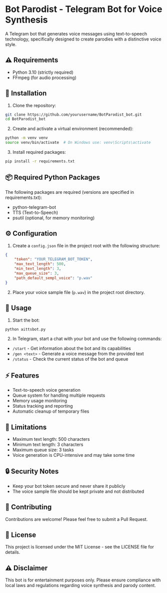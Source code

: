 # Bot Parodist - Telegram Bot for Voice Synthesis

A Telegram bot that generates voice messages using text-to-speech technology, specifically designed to create parodies with a distinctive voice style.

## ⚠️ Requirements

- Python 3.10 (strictly required)
- FFmpeg (for audio processing)

## 🚀 Installation

1. Clone the repository:
```bash
git clone https://github.com/yourusername/BotParodist_bot.git
cd BotParodist_bot
```

2. Create and activate a virtual environment (recommended):
```bash
python -m venv venv
source venv/bin/activate  # On Windows use: venv\Scripts\activate
```

3. Install required packages:
```bash
pip install -r requirements.txt
```

## 📦 Required Python Packages

The following packages are required (versions are specified in requirements.txt):
- python-telegram-bot
- TTS (Text-to-Speech)
- psutil (optional, for memory monitoring)

## ⚙️ Configuration

1. Create a `config.json` file in the project root with the following structure:
```json
{
    "token": "YOUR_TELEGRAM_BOT_TOKEN",
    "max_text_length": 500,
    "min_text_length": 3,
    "max_queue_size": 3,
    "path_default_sempl_voice": "p.wav"
}
```

2. Place your voice sample file (`p.wav`) in the project root directory.

## 🎯 Usage

1. Start the bot:
```bash
python aittsbot.py
```

2. In Telegram, start a chat with your bot and use the following commands:
- `/start` - Get information about the bot and its capabilities
- `/gen <text>` - Generate a voice message from the provided text
- `/status` - Check the current status of the bot and queue

## ⚡ Features

- Text-to-speech voice generation
- Queue system for handling multiple requests
- Memory usage monitoring
- Status tracking and reporting
- Automatic cleanup of temporary files

## 📝 Limitations

- Maximum text length: 500 characters
- Minimum text length: 3 characters
- Maximum queue size: 3 tasks
- Voice generation is CPU-intensive and may take some time

## 🔒 Security Notes

- Keep your bot token secure and never share it publicly
- The voice sample file should be kept private and not distributed

## 🤝 Contributing

Contributions are welcome! Please feel free to submit a Pull Request.

## 📄 License

This project is licensed under the MIT License - see the LICENSE file for details.

## ⚠️ Disclaimer

This bot is for entertainment purposes only. Please ensure compliance with local laws and regulations regarding voice synthesis and parody content.

